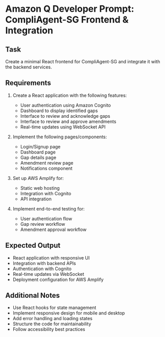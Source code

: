 # Amazon Q Developer Prompt: CompliAgent-SG Frontend & Integration

## Task
Create a minimal React frontend for CompliAgent-SG and integrate it with the backend services.

## Requirements
1. Create a React application with the following features:
   - User authentication using Amazon Cognito
   - Dashboard to display identified gaps
   - Interface to review and acknowledge gaps
   - Interface to review and approve amendments
   - Real-time updates using WebSocket API

2. Implement the following pages/components:
   - Login/Signup page
   - Dashboard page
   - Gap details page
   - Amendment review page
   - Notifications component

3. Set up AWS Amplify for:
   - Static web hosting
   - Integration with Cognito
   - API integration

4. Implement end-to-end testing for:
   - User authentication flow
   - Gap review workflow
   - Amendment approval workflow

## Expected Output
- React application with responsive UI
- Integration with backend APIs
- Authentication with Cognito
- Real-time updates via WebSocket
- Deployment configuration for AWS Amplify

## Additional Notes
- Use React hooks for state management
- Implement responsive design for mobile and desktop
- Add error handling and loading states
- Structure the code for maintainability
- Follow accessibility best practices